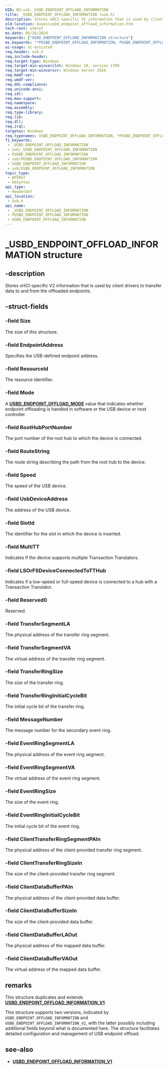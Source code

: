 ```yaml
---
UID: NS:usb._USBD_ENDPOINT_OFFLOAD_INFORMATION
title: _USBD_ENDPOINT_OFFLOAD_INFORMATION (usb.h)
description: Stores xHCI-specific V2 information that is used by client drivers to transfer data to and from the offloaded endpoints.
old-location: buses\usbd_endpoint_offload_information.htm
tech.root: usbref
ms.date: 04/26/2024
keywords: ["USBD_ENDPOINT_OFFLOAD_INFORMATION structure"]
ms.keywords: "*PUSBD_ENDPOINT_OFFLOAD_INFORMATION, PUSBD_ENDPOINT_OFFLOAD_INFORMATION, PUSBD_ENDPOINT_OFFLOAD_INFORMATION structure pointer [Buses], USBD_ENDPOINT_OFFLOAD_INFORMATION, USBD_ENDPOINT_OFFLOAD_INFORMATION structure [Buses], _USBD_ENDPOINT_OFFLOAD_INFORMATION, buses.usbd_endpoint_offload_information, usb/PUSBD_ENDPOINT_OFFLOAD_INFORMATION, usb/USBD_ENDPOINT_OFFLOAD_INFORMATION"
ai-usage: ai-assisted
req.header: usb.h
req.include-header: 
req.target-type: Windows
req.target-min-winverclnt: Windows 10, version 1709
req.target-min-winversvr: Windows Server 2016
req.kmdf-ver: 
req.umdf-ver: 
req.ddi-compliance: 
req.unicode-ansi: 
req.idl: 
req.max-support: 
req.namespace: 
req.assembly: 
req.type-library: 
req.lib: 
req.dll: 
req.irql: 
targetos: Windows
req.typenames: USBD_ENDPOINT_OFFLOAD_INFORMATION, *PUSBD_ENDPOINT_OFFLOAD_INFORMATION
f1_keywords:
 - _USBD_ENDPOINT_OFFLOAD_INFORMATION
 - usb/_USBD_ENDPOINT_OFFLOAD_INFORMATION
 - PUSBD_ENDPOINT_OFFLOAD_INFORMATION
 - usb/PUSBD_ENDPOINT_OFFLOAD_INFORMATION
 - USBD_ENDPOINT_OFFLOAD_INFORMATION
 - usb/USBD_ENDPOINT_OFFLOAD_INFORMATION
topic_type:
 - APIRef
 - kbSyntax
api_type:
 - HeaderDef
api_location:
 - Usb.h
api_name:
 - _USBD_ENDPOINT_OFFLOAD_INFORMATION
 - PUSBD_ENDPOINT_OFFLOAD_INFORMATION
 - USBD_ENDPOINT_OFFLOAD_INFORMATION
---
```


# _USBD_ENDPOINT_OFFLOAD_INFORMATION structure

## -description

Stores xHCI-specific V2 information that is used by client drivers to transfer data to and from the offloaded endpoints.

## -struct-fields

### -field Size

The size of this structure.

### -field EndpointAddress

Specifies the USB-defined endpoint address.

### -field ResourceId

The resource identifier.

### -field Mode

A **[USBD_ENDPOINT_OFFLOAD_MODE](ne-usb-_usbd_endpoint_offload_mode.md)** value that indicates whether endpoint offloading is handled in software or the USB device or host controller.

### -field RootHubPortNumber

The port number of the root hub to which the device is connected.

### -field RouteString

The route string describing the path from the root hub to the device.

### -field Speed

The speed of the USB device.

### -field UsbDeviceAddress

The address of the USB device.

### -field SlotId

The identifier for the slot in which the device is inserted.

### -field MultiTT

Indicates if the device supports multiple Transaction Translators.

### -field LSOrFSDeviceConnectedToTTHub

Indicates if a low-speed or full-speed device is connected to a hub with a Transaction Translator.

### -field Reserved0

Reserved.

### -field TransferSegmentLA

The physical address of the transfer ring segment.

### -field TransferSegmentVA

The virtual address of the transfer ring segment.

### -field TransferRingSize

The size of the transfer ring.

### -field TransferRingInitialCycleBit

The initial cycle bit of the transfer ring.

### -field MessageNumber

The message number for the secondary event ring.

### -field EventRingSegmentLA

The physical address of the event ring segment.

### -field EventRingSegmentVA

The virtual address of the event ring segment.

### -field EventRingSize

The size of the event ring.

### -field EventRingInitialCycleBit

The initial cycle bit of the event ring.

### -field ClientTransferRingSegmentPAIn

The physical address of the client-provided transfer ring segment.

### -field ClientTransferRingSizeIn

The size of the client-provided transfer ring segment.

### -field ClientDataBufferPAIn

The physical address of the client-provided data buffer.

### -field ClientDataBufferSizeIn

The size of the client-provided data buffer.

### -field ClientDataBufferLAOut

The physical address of the mapped data buffer.

### -field ClientDataBufferVAOut

The virtual address of the mapped data buffer.

## remarks

This structure duplicates and extends **[USBD_ENDPOINT_OFFLOAD_INFORMATION_V1](ns-usb-usbd_endpoint_offload_information_v1.md)**.

This structure supports two versions, indicated by `USBD_ENDPOINT_OFFLOAD_INFORMATION` and `USBD_ENDPOINT_OFFLOAD_INFORMATION_V2`, with the latter possibly including additional fields beyond what is documented here. The structure facilitates detailed configuration and management of USB endpoint offload.

## see-also

- **[USBD_ENDPOINT_OFFLOAD_INFORMATION_V1](ns-usb-usbd_endpoint_offload_information_v1.md)**
